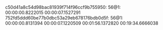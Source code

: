 
c50d41a8c54d98bac81939f714f96ccf9b755950:
	56@1:	
00:00:00.8222015
00:00:07.1527291
752fd5ddd60be77b0dbc53a29eb678176bdb0d5f:
	56@1:	
00:00:00.8131394
00:00:07.1220509
00:01:56.1372820
00:19:34.6666038


